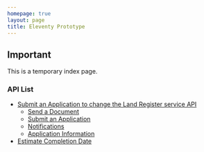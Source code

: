 ```yaml
---
homepage: true
layout: page
title: Eleventy Prototype
---
```


<div class="govuk-notification-banner" role="region" aria-labelledby="govuk-notification-banner-title" data-module="govuk-notification-banner">
  <div class="govuk-notification-banner__header">
    <h2 class="govuk-notification-banner__title" id="govuk-notification-banner-title">
      Important
    </h2>
  </div>
  <div class="govuk-notification-banner__content">
    <p class="govuk-notification-banner__heading">
      This is a temporary index page.
    </p>
  </div>
</div>

### API List

- [Submit an Application to change the Land Register service API](/apis/submit-an-application-to-change-the-land-register/)
  - [Send a Document](/apis/send-a-document/)
  - [Submit an Application](/apis/submit-an-application/)
  - [Notifications](/apis/notifications/)
  - [Application Information](/apis/application-information/)
- [Estimate Completion Date](/apis/estimate-completion-date/)